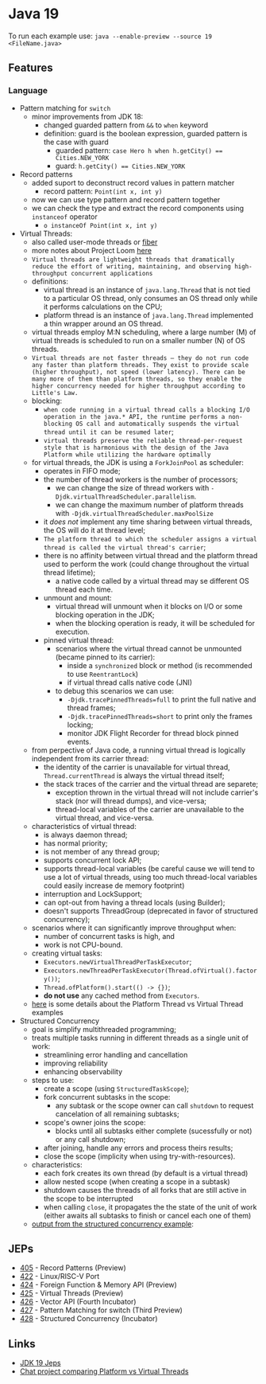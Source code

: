 # Java 19

To run each example use: `java --enable-preview --source 19 <FileName.java>`

## Features

### Language

* Pattern matching for `switch`
  * minor improvements from JDK 18:
    * changed guarded pattern from `&&` to `when` keyword
    * definition: guard is the boolean expression, guarded pattern is the case with guard
      * guarded pattern: `case Hero h when h.getCity() == Cities.NEW_YORK`
      * guard: `h.getCity() == Cities.NEW_YORK`
* Record patterns
  * added suport to deconstruct record values in pattern matcher
    * record pattern: `Point(int x, int y)`
  * now we can use type pattern and record pattern together
  * we can check the type and extract the record components using `instanceof` operator
    * `o instanceOf Point(int x, int y)`
* Virtual Threads:
  * also called user-mode threads or [fiber](https://en.wikipedia.org/wiki/Fiber_(computer_science))
  * more notes about Project Loom [here](../projects/loom/)
  * `Virtual threads are lightweight threads that dramatically reduce the effort of writing, maintaining, and observing high-throughput concurrent applications`
  * definitions:
    * virtual thread is an instance of `java.lang.Thread` that is not tied to a particular OS thread, only consumes an OS thread only while it performs calculations on the CPU;
    * platform thread is an instance of `java.lang.Thread` implemented a thin wrapper around an OS thread.
  * virtual threads employ M:N scheduling, where a large number (M) of virtual threads is scheduled to run on a smaller number (N) of OS threads.
  * `Virtual threads are not faster threads — they do not run code any faster than platform threads. They exist to provide scale (higher throughput), not speed (lower latency). There can be many more of them than platform threads, so they enable the higher concurrency needed for higher throughput according to Little's Law.`
  * blocking:
    * `when code running in a virtual thread calls a blocking I/O operation in the java.* API, the runtime performs a non-blocking OS call and automatically suspends the virtual thread until it can be resumed later`;
    * `virtual threads preserve the reliable thread-per-request style that is harmonious with the design of the Java Platform while utilizing the hardware optimally`
  * for virtual threads, the JDK is using a `ForkJoinPool` as scheduler:
    * operates in FIFO mode;
    * the number of thread workers is the number of processors;
      * we can change the size of thread workers with `-Djdk.virtualThreadScheduler.parallelism`.
      * we can change the maximum number of platform threads with `-Djdk.virtualThreadScheduler.maxPoolSize`
    * it _does not_ implement any time sharing between virtual threads, the OS will do it at thread level;
    * `The platform thread to which the scheduler assigns a virtual thread is called the virtual thread's carrier`;
    * there is no affinity between virtual thread and the platform thread used to perform the work (could change throughout the virtual thread lifetime);
      * a native code called by a virtual thread may se different OS thread each time.
    * unmount and mount:
      * virtual thread will unmount when it blocks on I/O or some blocking operation in the JDK;
      * when the blocking operation is ready, it will be scheduled for execution.
    * pinned virtual thread:
      * scenarios where the virtual thread cannot be unmounted (became pinned to its carrier):
        * inside a `synchronized` block or method (is recommended to use `ReentrantLock`)
        * if virtual thread calls native code (JNI)
      * to debug this scenarios we can use:
        * `-Djdk.tracePinnedThreads=full` to print the full native and thread frames;
        * `-Djdk.tracePinnedThreads=short` to print only the frames locking;
        * monitor JDK Flight Recorder for thread block pinned events.
  * from perpective of Java code, a running virtual thread is logically independent from its carrier thread:
    * the identity of the carrier is unavailable for virtual thread, `Thread.currentThread` is always the virtual thread itself;
    * the stack traces of the carrier and the virtual thread are separete;
      * exception thrown in the virtual thread will not include carrier's stack (nor will thread dumps), and vice-versa;
      * thread-local variables of the carrier are unavailable to the virtual thread, and vice-versa.
  * characteristics of virtual thread:
    * is always daemon thread;
    * has normal priority;
    * is not member of any thread group;
    * supports concurrent lock API;
    * supports thread-local variables (be careful cause we will tend to use a lot of virtual threads, using too much thread-local variables could easily increase de memory footprint)
    * interruption and LockSupport;
    * can opt-out from having a thread locals (using Builder);
    * doesn't supports ThreadGroup (deprecated in favor of structured concurrency);
  * scenarios where it can significantly improve throughput when:
    * number of concurrent tasks is high, and
    * work is not CPU-bound.
  * creating virtual tasks:
    * `Executors.newVirtualThreadPerTaskExecutor`;
    * `Executors.newThreadPerTaskExecutor(Thread.ofVirtual().factory())`;
    * `Thread.ofPlatform().start(() -> {})`;
    * **do not use** any cached method from `Executors`.
  * [here](platform-thread-vs-virtual-thread.md) is some details about the Platform Thread vs Virtual Thread examples
* Structured Concurrency
  * goal is simplify multithreaded programming;
  * treats multiple tasks running in different threads as a single unit of work:
    * streamlining error handling and cancellation
    * improving reliability
    * enhancing observability
  * steps to use:
    * create a scope (using `StructuredTaskScope`);
    * fork concurrent subtasks in the scope:
      * any subtask or the scope owner can call `shutdown` to request cancelation of all remaining subtasks;
    * scope's owner joins the scope:
      * blocks until all subtasks either complete (sucessfully or not) or any call shutdown;
    * after joining, handle any errors and process theirs results;
    * close the scope (implicity when using try-with-resources).
  * characteristics:
    * each fork creates its own thread (by default is a virtual thread)
    * allow nested scope (when creating a scope in a subtask)
    * shutdown causes the threads of all forks that are still active in the scope to be interrupted
    * when calling `close`, it propagates the the state of the unit of work (either awaits all subtasks to finish or cancel each one of them)
  * [output from the structured concurrency example](structured-concurrency-example.md):


## JEPs

* [405](https://openjdk.java.net/jeps/405) - Record Patterns (Preview)
* [422](https://openjdk.java.net/jeps/422) - Linux/RISC-V Port
* [424](https://openjdk.java.net/jeps/424) - Foreign Function & Memory API (Preview)
* [425](https://openjdk.java.net/jeps/425) - Virtual Threads (Preview)
* [426](https://openjdk.java.net/jeps/426) - Vector API (Fourth Incubator)
* [427](https://openjdk.java.net/jeps/427) - Pattern Matching for switch (Third Preview)
* [428](https://openjdk.java.net/jeps/428) - Structured Concurrency (Incubator)

## Links

* [JDK 19 Jeps](https://openjdk.java.net/projects/jdk/19/)
* [Chat project comparing Platform vs Virtual Threads](https://github.com/wesleyegberto/java-virtualthreads-chat)
